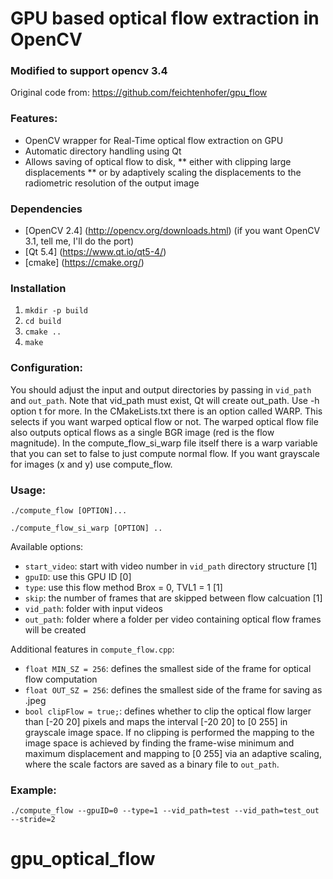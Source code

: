 GPU based optical flow extraction in OpenCV
====================
### Modified to support opencv 3.4
Original code from:
https://github.com/feichtenhofer/gpu_flow
### Features:
* OpenCV wrapper for Real-Time optical flow extraction on GPU
* Automatic directory handling using Qt
* Allows saving of optical flow to disk, 
** either with clipping large displacements 
** or by adaptively scaling the displacements to the radiometric resolution of the output image

### Dependencies
* [OpenCV 2.4] (http://opencv.org/downloads.html) (if you want OpenCV 3.1, tell me, I'll do the port)
* [Qt 5.4] (https://www.qt.io/qt5-4/)
* [cmake] (https://cmake.org/)

### Installation
1. `mkdir -p build`
2. `cd build`
3. `cmake ..`
4. `make`

### Configuration:
You should adjust the input and output directories by passing in `vid_path` and `out_path`. Note that vid_path must exist, Qt will create out_path. Use -h option t for more.
In the CMakeLists.txt there is an option called WARP. This selects if you want warped optical flow or not. The warped optical flow file also outputs optical flows as a single BGR image (red is the flow magnitude). In the compute_flow_si_warp file itself there is a warp variable that you can set to false to just compute normal flow. If you want grayscale for images (x and y) use compute_flow.

### Usage:
```
./compute_flow [OPTION]...
```
```
./compute_flow_si_warp [OPTION] ..
```

Available options:
* `start_video`: start with video number in `vid_path` directory structure [1]
* `gpuID`: use this GPU ID [0]
* `type`: use this flow method Brox = 0, TVL1 = 1 [1] 
* `skip`: the number of frames that are skipped between flow calcuation [1]
* `vid_path`: folder with input videos
* `out_path`: folder where a folder per video containing optical flow frames will be created

Additional features in `compute_flow.cpp`:
* `float MIN_SZ = 256`: defines the smallest side of the frame for optical flow computation
* `float OUT_SZ = 256`: defines the smallest side of the frame for saving as .jpeg 
* `bool clipFlow = true;`: defines whether to clip the optical flow larger than [-20 20] pixels and maps the interval [-20 20] to  [0 255] in grayscale image space. If no clipping is performed the mapping to the image space is achieved by finding the frame-wise minimum and maximum displacement and mapping to [0 255] via an adaptive scaling, where the scale factors are saved as a binary file to `out_path`.

### Example:
```
./compute_flow --gpuID=0 --type=1 --vid_path=test --vid_path=test_out --stride=2
```


# gpu_optical_flow
